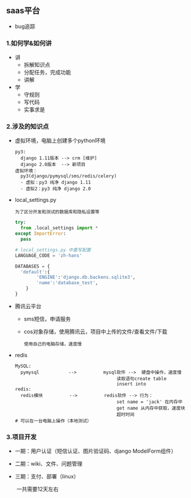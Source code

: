## saas平台

- bug追踪

### 1.如何学&如何讲

- 讲
  - 拆解知识点
  - 分配任务，完成功能
  - 讲解
- 学
  - 守规则
  - 写代码
  - 实事求是

### 2.涉及的知识点

- 虚拟环境，电脑上创建多个python环境

  ~~~
  py3:
  	django 1.11版本 --> crm [维护]
  	django 2.0版本  --> 新项目
  虚拟环境：
  	py3(django/pymysql/sms/redis/celery)
  	- 虚拟：py3 纯净 django 1.11
  	- 虚拟2：py3 纯净 django 2.0
  ~~~

- local_settings.py

  ```
  为了区分开发和测试的数据库和隐私设置等
  ```

  ```python
  try:
  	from .local_settings import *
  except ImportError:
  	pass
  ```

  ```python
  # local_settings.py 中重写配置
  LANGUAGE_CODE = 'zh-hans'
  
  DATABASES = {
  	'default':{
          'ENGINE':'django.db.backens.sqlite3',
          'name':'database_test',
      }
  }
  ```

- 腾讯云平台

  - sms短信，申请服务

  - cos对象存储，使用腾讯云，项目中上传的文件/查看文件/下载

    ```
    使用自己的电脑存储，速度慢
    ```

- redis

  ```
  MySQL:
  	pymysql           -->          mysql软件 -->	硬盘中操作，速度慢
  										读取语句create table
  										insert into 
  redis:
  	redis模块          -->          redis软件 --> 行为：
  										set name = 'jack' 在内存中
  										get name 从内存中获取，速度块
  										超时时间
  # 可以在一台电脑上操作（本地测试）
  ```

### 3.项目开发

- 一期：用户认证（短信认证、图片验证码、django ModelForm组件）

- 二期：wiki、文件、问题管理

- 三期：支付、部署（linux）

  ​			一共需要12天左右	

  



















































